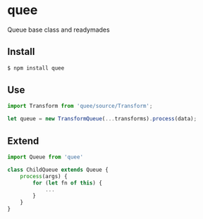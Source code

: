# quee

Queue base class and readymades

## Install

```sh
$ npm install quee
```

## Use

```js
import Transform from 'quee/source/Transform';

let queue = new TransformQueue(...transforms).process(data);
```

## Extend

```js
import Queue from 'quee'

class ChildQueue extends Queue {
	process(args) {
		for (let fn of this) {
			...
		}
	}
}
```